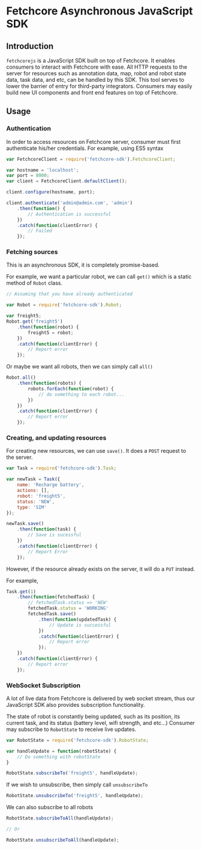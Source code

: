 # Fetchcore Asynchronous JavaScript SDK

## Introduction
`fetchcorejs` is a JavaScript SDK built on top of Fetchcore. It enables consumers to interact with Fetchcore with ease.
All HTTP requests to the server for resources such as annotation data, map, robot and robot state data, task data, and etc,
can be handled by this SDK. This tool serves to lower the barrier of entry for third-party integrators. Consumers may easily
build new UI components and front end features on top of Fetchcore.

## Usage

### Authentication
In order to access resources on Fetchcore server, consumer must first authenticate his/her credentials. For example, using
ES5 syntax

```javascript
var FetchcoreClient = require('fetchcore-sdk').FetchcoreClient;

var hostname = 'localhost';
var port = 8000;
var client = FetchcoreClient.defaultClient();

client.configure(hostname, port);

client.authenticate('admin@admin.com', 'admin')
    .then(function() {
        // Authentication is successful
    })
    .catch(function(clientError) {
        // Failed
    });
```

### Fetching sources
This is an asynchronous SDK, it is completely promise-based.

For example, we want a particular robot, we can call `get()` which is a static method of `Robot` class.

```javascript
// Assuming that you have already authenticated

var Robot = require('fetchcore-sdk').Robot;

var freight5;
Robot.get('freight5')
    .then(function(robot) {
        freight5 = robot;
    })
    .catch(function(clientError) {
        // Report error
    });
```
Or maybe we want all robots, then we can simply call `all()`

```javascript
Robot.all()
    .then(function(robots) {
        robots.forEach(function(robot) {
            // do something to each robot...
        })
    })
    .catch(function(clientError) {
        // Report error
    });
```

### Creating, and updating resources
For creating new resources, we can use `save()`. It does a `POST` request to the server.
```javascript
var Task = require('fetchcore-sdk').Task;

var newTask = Task({
    name: 'Recharge battery',
    actions: [],
    robot: 'freight5',
    status: 'NEW',
    type: 'SIM'
});

newTask.save()
    .then(function(task) {
        // Save is sucessful
    })
    .catch(function(clientError) {
        // Report Error
    });
```

However, if the resource already exists on the server, it will do a `PUT` instead.

For example,
```javascript
Task.get(1)
    .then(function(fetchedTask) {
        // fetchedTask.status => 'NEW'
        fetchedTask.status = 'WORKING'
        fetchedTask.save()
            .then(function(updatedTask) {
                // Update is successful
            })
            .catch(function(clientError) {
                // Report error
            });
    })
    .catch(function(clientError) {
        // Report error
    });
```

### WebSocket Subscription
A lot of live data from Fetchcore is delivered by web socket stream, thus our JavaScript SDK also provides subscription
functionality.

The state of robot is constantly being updated, such as its position, its current task, and its status (battery level,
wifi strength, and etc...) Consumer may subscribe to `RobotState` to receive live updates.

```javascript
var RobotState = require('fetchcore-sdk').RobotState;

var handleUpdate = function(robotState) {
    // Do something with robotState
}

RobotState.subscribeTo('freight5', handleUpdate);
```

If we wish to unsubscribe, then simply call `unsubscribeTo`

```javascript
RobotState.unsubscribeTo('freight5', handleUpdate);
```

We can also subscribe to all robots

```javascript
RobotState.subscribeToAll(handleUpdate);

// Or

RobotState.unsubscribeToAll(handleUpdate);
```
